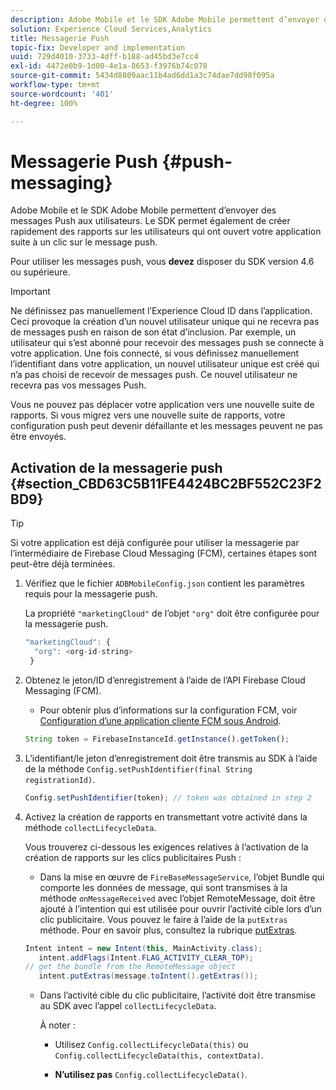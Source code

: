 ```yaml
---
description: Adobe Mobile et le SDK Adobe Mobile permettent d’envoyer des messages Push aux utilisateurs. Le SDK permet également de créer rapidement des rapports sur les utilisateurs qui ont ouvert votre application suite à un clic sur le message push.
solution: Experience Cloud Services,Analytics
title: Messagerie Push
topic-fix: Developer and implementation
uuid: 729d4010-3733-4dff-b188-ad45bd3e7cc4
exl-id: 4472e0b9-1d00-4e1a-8653-f3976b74c078
source-git-commit: 5434d8809aac11b4ad6dd1a3c74dae7dd98f095a
workflow-type: tm+mt
source-wordcount: '401'
ht-degree: 100%

---
```


# Messagerie Push {#push-messaging}

Adobe Mobile et le SDK Adobe Mobile permettent d’envoyer des messages Push aux utilisateurs. Le SDK permet également de créer rapidement des rapports sur les utilisateurs qui ont ouvert votre application suite à un clic sur le message push.

Pour utiliser les messages push, vous **devez** disposer du SDK version 4.6 ou supérieure.

>[!IMPORTANT]
>
>Ne définissez pas manuellement l’Experience Cloud ID dans l’application. Ceci provoque la création d’un nouvel utilisateur unique qui ne recevra pas de messages push en raison de son état d’inclusion. Par exemple, un utilisateur qui s’est abonné pour recevoir des messages push se connecte à votre application. Une fois connecté, si vous définissez manuellement l’identifiant dans votre application, un nouvel utilisateur unique est créé qui n’a pas choisi de recevoir de messages push. Ce nouvel utilisateur ne recevra pas vos messages Push.
>
>Vous ne pouvez pas déplacer votre application vers une nouvelle suite de rapports. Si vous migrez vers une nouvelle suite de rapports, votre configuration push peut devenir défaillante et les messages peuvent ne pas être envoyés.

## Activation de la messagerie push {#section_CBD63C5B11FE4424BC2BF552C23F2BD9}

>[!TIP]
>
>Si votre application est déjà configurée pour utiliser la messagerie par l’intermédiaire de Firebase Cloud Messaging (FCM), certaines étapes sont peut-être déjà terminées.

1. Vérifiez que le fichier `ADBMobileConfig.json` contient les paramètres requis pour la messagerie push.

   La propriété `"marketingCloud"` de l’objet `"org"` doit être configurée pour la messagerie push.

   ```js
   "marketingCloud": { 
     "org": <org-id-string> 
    }
   ```

1. Obtenez le jeton/ID d’enregistrement à l’aide de l’API Firebase Cloud Messaging (FCM).

   * Pour obtenir plus d’informations sur la configuration FCM, voir [Configuration d’une application cliente FCM sous Android](https://firebase.google.com/docs/cloud-messaging/android/client).

   ```js
   String token = FirebaseInstanceId.getInstance().getToken();
   ```

1. L’identifiant/le jeton d’enregistrement doit être transmis au SDK à l’aide de la méthode `Config.setPushIdentifier(final String registrationId)`.

   ```js
   Config.setPushIdentifier(token); // token was obtained in step 2
   ```

1. Activez la création de rapports en transmettant votre activité dans la méthode `collectLifecycleData`.

   Vous trouverez ci-dessous les exigences relatives à l’activation de la création de rapports sur les clics publicitaires Push :

   * Dans la mise en œuvre de `FireBaseMessageService`, l’objet Bundle qui comporte les données de message, qui sont transmises à la méthode `onMessageReceived` avec l’objet RemoteMessage, doit être ajouté à l’intention qui est utilisée pour ouvrir l’activité cible lors d’un clic publicitaire. Vous pouvez le faire à l’aide de la `putExtras` méthode. Pour en savoir plus, consultez la rubrique [putExtras](https://developer.android.com/reference/android/content/Intent.html#putExtras(android.os.Bundle)).

   ```java
   Intent intent = new Intent(this, MainActivity.class);
      intent.addFlags(Intent.FLAG_ACTIVITY_CLEAR_TOP);
   // get the bundle from the RemoteMessage object
      intent.putExtras(message.toIntent().getExtras());
   ```

   * Dans l’activité cible du clic publicitaire, l’activité doit être transmise au SDK avec l’appel `collectLifecycleData`.

      À noter :

      * Utilisez `Config.collectLifecycleData(this)` ou `Config.collectLifecycleData(this, contextData)`.

      * **N’utilisez pas** `Config.collectLifecycleData()`.
